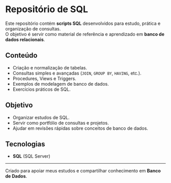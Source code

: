 #  Repositório de SQL  

Este repositório contém **scripts SQL** desenvolvidos para estudo, prática e organização de consultas.  
O objetivo é servir como material de referência e aprendizado em **banco de dados relacionais**.  


## Conteúdo  
- Criação e normalização de tabelas.  
- Consultas simples e avançadas (`JOIN`, `GROUP BY`, `HAVING`, etc.).  
- Procedures, Views e Triggers.  
- Exemplos de modelagem de banco de dados.  
- Exercícios práticos de SQL.  

## Objetivo  
- Organizar estudos de SQL.  
- Servir como portfólio de consultas e projetos.  
- Ajudar em revisões rápidas sobre conceitos de banco de dados.  

##  Tecnologias  
- **SQL** (SQL Server)  
 

---

Criado para apoiar meus estudos e compartilhar conhecimento em **Banco de Dados**.

